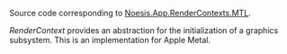 Source code corresponding to [Noesis.App.RenderContexts.MTL](https://www.nuget.org/packages/Noesis.App.RenderContexts.MTL).

*RenderContext* provides an abstraction for the initialization of a graphics subsystem. This is an implementation for Apple Metal.
